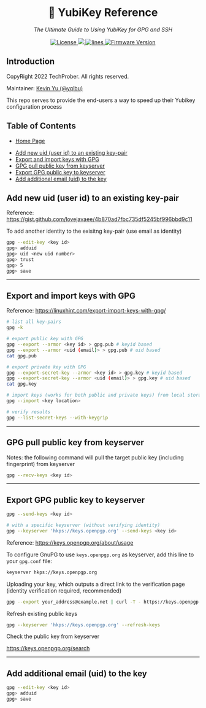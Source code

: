 <h1 align="center">🔐 YubiKey Reference</h1>
<p align="center">
    <em>The Ultimate Guide to Using YubiKey for GPG and SSH</em>
</p>

<p align="center">
    <a href="https://github.com/TechProber/yubikey-reference/blob/master/LICENSE">
      <img src="https://img.shields.io/github/license/TechProber/yubikey-reference?color=critical" alt="License"/>
    </a>
    <a href="https://hits.seeyoufarm.com">
      <img src="https://hits.seeyoufarm.com/api/count/incr/badge.svg?url=https%3A%2F%2Fgithub.com%2FTechProber%2Fyubikey-reference&count_bg=%235322B2&title_bg=%23555555&icon=&icon_color=%23E7E7E7&title=hits&edge_flat=false"/>
    </a>
    <a href="https://img.shields.io/tokei/lines/github/TechProber/yubikey-reference?color=orange">
      <img src="https://img.shields.io/tokei/lines/github/TechProber/yubikey-reference?color=orange" alt="lines">
    </a>
    <a href="https://www.yubico.com/blog/yubikey-firmware-update-yubikey-5-series-with-firmware-5-4/">
        <img src="https://img.shields.io/badge/yubikey--firmware-v5.4.3-brightgreen" alt="Firmware Version">
    </a>
</p>

## Introduction

CopyRight 2022 TechProber. All rights reserved.

Maintainer: [ Kevin Yu (@yqlbu) ](https://github.com/yqlbu)

This repo serves to provide the end-users a way to speed up their Yubikey configuration process

## Table of Contents

- [Home Page](https://github.com/TechProber/yubikey-reference)
<!-- vim-markdown-toc GFM -->

* [Add new uid (user id) to an existing key-pair](#add-new-uid-user-id-to-an-existing-key-pair)
* [Export and import keys with GPG](#export-and-import-keys-with-gpg)
* [GPG pull public key from keyserver](#gpg-pull-public-key-from-keyserver)
* [Export GPG public key to keyserver](#export-gpg-public-key-to-keyserver)
* [Add additional email (uid) to the key](#add-additional-email-uid-to-the-key)

<!-- vim-markdown-toc -->

## Add new uid (user id) to an existing key-pair

Reference: https://gist.github.com/lovejavaee/4b870ad7fbc735df5245bf996bbd9c11

To add another identity to the exisitng key-pair (use email as identity)

```bash
gpg --edit-key <key id>
gpg> adduid
gpg> uid <new uid number>
gpg> trust
gpg> 5
gpg> save
```

---

## Export and import keys with GPG

Reference: https://linuxhint.com/export-import-keys-with-gpg/

```bash
# list all key-pairs
gpg -k

# export public key with GPG
gpg --export --armor <key id> > gpg.pub # keyid based
gpg --export --armor <uid (email)> > gpg.pub # uid based
cat gpg.pub

# export private key with GPG
gpg --export-secret-key --armor <key id> > gpg.key # keyid based
gpg --export-secret-key --armor <uid (email)> > gpg.key # uid based
cat gpg.key

# import keys (works for both public and private keys) from local storage
gpg --import <key location>

# verify results
gpg --list-secret-keys --with-keygrip
```

---

## GPG pull public key from keyserver

Notes: the following command will pull the target public key (including fingerprint) from keyserver

```bash
gpg --recv-keys <key id>
```

---

## Export GPG public key to keyserver

```bash
gpg --send-keys <key id>

# with a specific keyserver (without verifying identity)
gpg --keyserver 'hkps://keys.openpgp.org' --send-keys <key id>
```

Reference: https://keys.openpgp.org/about/usage

To configure GnuPG to use `keys.openpgp.org` as keyserver, add this line to your `gpg.conf` file:

```sh
keyserver hkps://keys.openpgp.org
```

Uploading your key, which outputs a direct link to the verification page (identity verification required, recommended)

```bash
gpg --export your_address@example.net | curl -T - https://keys.openpgp.org
```

Refresh existing public keys

```bash
gpg --keyserver 'hkps://keys.openpgp.org' --refresh-keys
```

Check the public key from keyserver

https://keys.openpgp.org/search

---

## Add additional email (uid) to the key

```bash
gpg --edit-key <key id>
gpg> adduid
gpg> save
```
